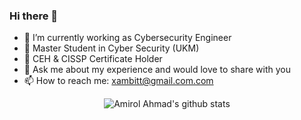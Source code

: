 ### Hi there 👋

- 🔭 I’m currently working as Cybersecurity Engineer
- 🏫 Master Student in Cyber Security (UKM)
- 🌱 CEH & CISSP Certificate Holder
- 💬 Ask me about my experience and would love to share with you
- 📫 How to reach me: [xambitt@gmail.com.com](mailto:xambitt@gmail.com)
  
<p align="center">
  <img src="https://github-readme-stats.vercel.app/api?username=amirolahmad&count_private=true" alt="Amirol Ahmad's github stats">
</p>
